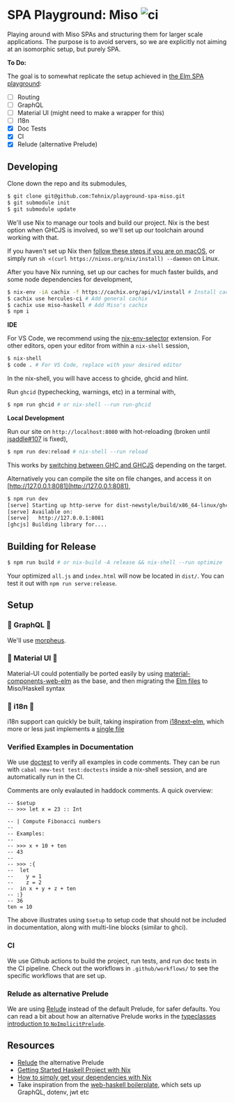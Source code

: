 # SPA Playground: Miso ![ci](https://github.com/Tehnix/playground-spa-miso/workflows/ci/badge.svg)
Playing around with Miso SPAs and structuring them for larger scale applications. The purpose is to avoid servers, so we are explicitly not aiming at an isomorphic setup, but purely SPA.

**To Do:**

The goal is to somewhat replicate the setup achieved in [the Elm SPA playground](https://github.com/Tehnix/playground-spa-elm):

- [ ] Routing
- [ ] GraphQL
- [ ] Material UI (might need to make a wrapper for this)
- [ ] I18n
- [x] Doc Tests
- [x] CI
- [x] Relude (alternative Prelude)

## Developing

Clone down the repo and its submodules,

```bash
$ git clone git@github.com:Tehnix/playground-spa-miso.git
$ git submodule init
$ git submodule update
```

We'll use Nix to manage our tools and build our project. Nix is the best option when GHCJS is involved, so we'll set up our toolchain around working with that.

If you haven't set up Nix then [follow these steps if you are on macOS](https://gist.github.com/Tehnix/38efa7ff1215ae49bf17925ce1684266#setting-up-nix), or simply run `sh <(curl https://nixos.org/nix/install) --daemon` on Linux.

After you have Nix running, set up our caches for much faster builds, and some node dependencies for development,

```bash
$ nix-env -iA cachix -f https://cachix.org/api/v1/install # Install cachix for quick builds
$ cachix use hercules-ci # Add general cachix
$ cachix use miso-haskell # Add Miso's cachix
$ npm i
```

**IDE**

For VS Code, we recommend using the [nix-env-selector](https://github.com/arrterian/nix-env-selector) extension. For other editors, open your editor from within a `nix-shell` session,

```bash
$ nix-shell
$ code . # For VS Code, replace with your desired editor
```

In the nix-shell, you will have access to ghcide, ghcid and hlint.

Run `ghcid` (typechecking, warnings, etc) in a terminal with,

```bash
$ npm run ghcid # or nix-shell --run run-ghcid
```

**Local Development**

Run our site on `http://localhost:8080` with hot-reloading (broken until [jsaddle#107](https://github.com/ghcjs/jsaddle/issues/107) is fixed),

```bash
$ npm run dev:reload # nix-shell --run reload
```

This works by [switching between GHC and GHCJS](https://github.com/dmjio/miso/blob/master/sample-app-jsaddle/Main.hs#L32-L40) depending on the target.

Alternatively you can compile the site on file changes, and access it on [http://127.0.0.1:8081](http://127.0.0.1:8081),

```bash
$ npm run dev
[serve] Starting up http-serve for dist-newstyle/build/x86_64-linux/ghcjs-8.6.0.1/app-0.1.0.0/x/app/build/app/app.jsexe
[serve] Available on:
[serve]   http://127.0.0.1:8081
[ghcjs] Building library for....
```

## Building for Release

```bash
$ npm run build # or nix-build -A release && nix-shell --run optimize
```

Your optimized `all.js` and `index.html` will now be located in `dist/`. You can test it out with `npm run serve:release`.

## Setup

### 🚧 GraphQL 🚧

We'll use [morpheus](https://github.com/morpheusgraphql/morpheus-graphql).

### 🚧 Material UI 🚧

Material-UI could potentially be ported easily by using [material-components-web-elm](https://github.com/aforemny/material-components-web-elm) as the base, and then migrating the [Elm files](https://github.com/aforemny/material-components-web-elm/src/Material) to Miso/Haskell syntax


### 🚧 i18n 🚧

i18n support can quickly be built, taking inspiration from [i18next-elm](https://github.com/ChristophP/elm-i18next/tree/4.0.0), which more or less just implements a [single file](https://github.com/ChristophP/elm-i18next/blob/4.0.0/src/I18Next.elm)

### Verified Examples in Documentation

We use [doctest](https://hackage.haskell.org/package/doctest) to verify all examples in code comments. They can be run with `cabal new-test test:doctests` inside a nix-shell session, and are automatically run in the CI.

Comments are only evalauted in haddock comments. A quick overview:

```
-- $setup
-- >>> let x = 23 :: Int

-- | Compute Fibonacci numbers
--
-- Examples:
--
-- >>> x + 10 + ten
-- 43
--
-- >>> :{
--  let
--    y = 1
--    z = 2
--  in x + y + z + ten
-- :}
-- 36
ten = 10
```

The above illustrates using `$setup` to setup code that should not be included in documentation, along with multi-line blocks (similar to ghci).

### CI

We use Github actions to build the project, run tests, and run doc tests in the CI pipeline. Check out the workflows in `.github/workflows/` to see the specific workflows that are set up.

### Relude as alternative Prelude

We are using [Relude](https://github.com/kowainik/relude) instead of the default Prelude, for safer defaults. You can read a bit about how an alternative Prelude works in the [typeclasses introduction to `NoImplicitPrelude`](https://typeclasses.com/ghc/no-implicit-prelude).

## Resources

- [Relude](https://kowainik.github.io/projects/relude) the alternative Prelude
- [Getting Started Haskell Project with Nix](https://maybevoid.com/posts/2019-01-27-getting-started-haskell-nix.html)
- [How to simply get your dependencies with Nix](https://dev.to/monacoremo/how-to-simply-get-your-dependencies-with-nix-2ce1)
- Take inspiration from the [web-haskell boilerplate](https://github.com/dandoh/web-haskell), which sets up GraphQL, dotenv, jwt etc

